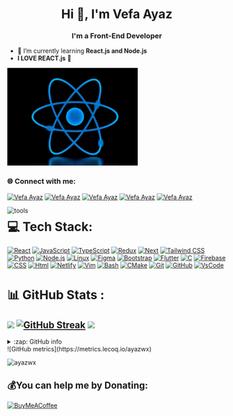 <h1 align="center">Hi 👋, I'm Vefa Ayaz</h1>
<h3 align="center">I'm a Front-End Developer</h3>


- 🌱 I’m currently learning **React.js and Node.js**
- **I LOVE REACT.js** :blue_heart:

<img src="images/react.gif" alt="react gif" width="300"/>
<h3>🌐 Connect with me:</h3>
<p>
<a href="https://stackoverflow.com/users/18291291/ayaz" target="blank"><img align="center" src="https://skillicons.dev/icons?i=stackoverflow" alt="Vefa Ayaz"/></a>
<a href="https://instagram.com/ayazwx" target="blank"><img align="center" src="https://skillicons.dev/icons?i=instagram" alt="Vefa Ayaz"/></a>
<a href="https://twitter.com/ayazwx" target="blank"><img align="center" src="https://skillicons.dev/icons?i=twitter" alt="Vefa Ayaz"/></a>
<a href="https://www.linkedin.com/in/ayazvefa" target="blank"><img align="center" src="https://skillicons.dev/icons?i=linkedin" alt="Vefa Ayaz"/></a>
<a href="https://ayazvefa.dev" target="blank"><img align="center" src="https://firebasestorage.googleapis.com/v0/b/web-johannesmilke.appspot.com/o/other%2Fsocial%2Fwebsite.png?alt=media" alt="Vefa Ayaz" height="50" width="50" /></a>
</p>
<img align="left" width="50" alt="tools" src="https://camo.githubusercontent.com/beb64ff21c883e318e4f5db5231c2ba4175705bea1c9249e82a41ab375db4f75/68747470733a2f2f6d65646961322e67697068792e636f6d2f6d656469612f51737347456d706b79454f684243623765312f67697068792e6769663f6369643d656366303565343761306e336769316266716e74716d6f62386739616964316f796a327772336473336d67373030626c267269643d67697068792e676966" />
<h1>💻 Tech Stack:</h1>
<p>
<a href="React.js"><img src="https://skillicons.dev/icons?i=react" alt="React"/></a>
<a href="JavaScript"><img src="https://skillicons.dev/icons?i=javascript" alt="JavaScript" /></a>
<a href="TypeScript"><img src="https://skillicons.dev/icons?i=typescript" alt="TypeScript" /></a>
<a href="Redux"><img src="https://skillicons.dev/icons?i=redux" alt="Redux" /></a>
<a href="Next"><img src="https://skillicons.dev/icons?i=nextjs" alt="Next" /></a>
<a href="TailwindCSS"><img src="https://skillicons.dev/icons?i=tailwind" alt="Tailwind CSS" /></a>
<a href="Python"><img src="https://skillicons.dev/icons?i=py" alt="Python"/></a>
<a href="Node.js"><img src="https://skillicons.dev/icons?i=nodejs" alt="Node.js"/></a>
<a href="Linux"><img src="https://skillicons.dev/icons?i=linux" alt="Linux"/></a>
<a href="Figma"><img src="https://skillicons.dev/icons?i=figma" alt="Figma" /></a>
<a href="Bootstrap"><img src="https://skillicons.dev/icons?i=bootstrap" alt="Bootstrap" /></a>
<a href="Flutter"><img src="https://skillicons.dev/icons?i=flutter" alt="Flutter" /></a>
<a href="C"><img src="https://skillicons.dev/icons?i=c" alt="C" /></a>
<a href="Firebase"><img src="https://skillicons.dev/icons?i=firebase" alt="Firebase"/></a>
<a href="CSS"><img src="https://skillicons.dev/icons?i=css" alt="CSS"/></a>
<a href="Html"><img src="https://skillicons.dev/icons?i=html" alt="Html"/></a>
<a href="Netlify"><img src="https://skillicons.dev/icons?i=netlify" alt="Netlify"/></a>
<a href="Vim"><img src="https://skillicons.dev/icons?i=vim" alt="Vim"/></a>
<a href="Bash"><img src="https://skillicons.dev/icons?i=bash" alt="Bash"/></a>
<a href="CMake"><img src="https://skillicons.dev/icons?i=cmake" alt="CMake"/></a>
<a href="Git"><img src="https://skillicons.dev/icons?i=git" alt="Git"/></a>
<a href="GitHub"><img src="https://skillicons.dev/icons?i=github" alt="GitHub"/></a>
<a href="VsCode"><img src="https://skillicons.dev/icons?i=vscode" alt="VsCode"/></a>
</p>
  
# 📊 GitHub Stats :
![](https://github-readme-stats.vercel.app/api?username=ayazwx&theme=algolia&hide_border=true&include_all_commits=true&count_private=true)
[![GitHub Streak](https://github-readme-streak-stats.herokuapp.com?user=ayazwx&theme=algolia&hide_border=true)](https://git.io/streak-stats)
![](https://github-readme-stats.vercel.app/api/top-langs/?username=ayazwx&theme=algolia&hide_border=true&include_all_commits=true&count_private=false&layout=compact)
---
<details> 
  <summary>:zap: GitHub info </summary>
</details>
![GitHub metrics](https://metrics.lecoq.io/ayazwx)

<!-- [![](https://visitcount.itsvg.in/api?id=ayazwx&icon=5&color=6)](https://visitcount.itsvg.in) -->

<p align="left"> <img src="https://komarev.com/ghpvc/?username=ayazwx&label=Profile%20views&color=0e75b6&style=flat" alt="ayazwx" /> </p>

## 💰You can help me by Donating:
[![BuyMeACoffee](https://img.shields.io/badge/Buy%20Me%20a%20Coffee-ffdd00?style=for-the-badge&logo=buy-me-a-coffee&logoColor=black)](https://buymeacoffee.com/ayazwx) 

